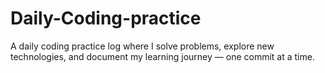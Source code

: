 # Daily-Coding-practice
A daily coding practice log where I solve problems, explore new technologies, and document my learning journey — one commit at a time.
